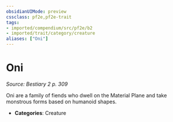 ```yaml
---
obsidianUIMode: preview
cssclass: pf2e,pf2e-trait
tags:
- imported/compendium/src/pf2e/b2
- imported/trait/category/creature
aliases: ["Oni"]
---
```

# Oni  
*Source: Bestiary 2 p. 309*  

Oni are a family of fiends who dwell on the Material Plane and take monstrous forms based on humanoid shapes.

- **Categories**: Creature